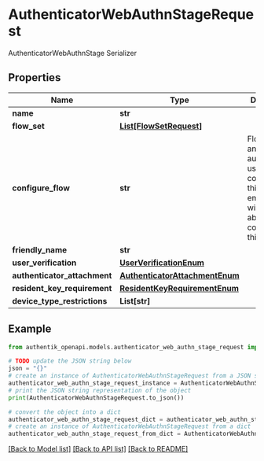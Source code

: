 # AuthenticatorWebAuthnStageRequest

AuthenticatorWebAuthnStage Serializer

## Properties

Name | Type | Description | Notes
------------ | ------------- | ------------- | -------------
**name** | **str** |  | 
**flow_set** | [**List[FlowSetRequest]**](FlowSetRequest.md) |  | [optional] 
**configure_flow** | **str** | Flow used by an authenticated user to configure this Stage. If empty, user will not be able to configure this stage. | [optional] 
**friendly_name** | **str** |  | [optional] 
**user_verification** | [**UserVerificationEnum**](UserVerificationEnum.md) |  | [optional] 
**authenticator_attachment** | [**AuthenticatorAttachmentEnum**](AuthenticatorAttachmentEnum.md) |  | [optional] 
**resident_key_requirement** | [**ResidentKeyRequirementEnum**](ResidentKeyRequirementEnum.md) |  | [optional] 
**device_type_restrictions** | **List[str]** |  | [optional] 

## Example

```python
from authentik_openapi.models.authenticator_web_authn_stage_request import AuthenticatorWebAuthnStageRequest

# TODO update the JSON string below
json = "{}"
# create an instance of AuthenticatorWebAuthnStageRequest from a JSON string
authenticator_web_authn_stage_request_instance = AuthenticatorWebAuthnStageRequest.from_json(json)
# print the JSON string representation of the object
print(AuthenticatorWebAuthnStageRequest.to_json())

# convert the object into a dict
authenticator_web_authn_stage_request_dict = authenticator_web_authn_stage_request_instance.to_dict()
# create an instance of AuthenticatorWebAuthnStageRequest from a dict
authenticator_web_authn_stage_request_from_dict = AuthenticatorWebAuthnStageRequest.from_dict(authenticator_web_authn_stage_request_dict)
```
[[Back to Model list]](../README.md#documentation-for-models) [[Back to API list]](../README.md#documentation-for-api-endpoints) [[Back to README]](../README.md)


